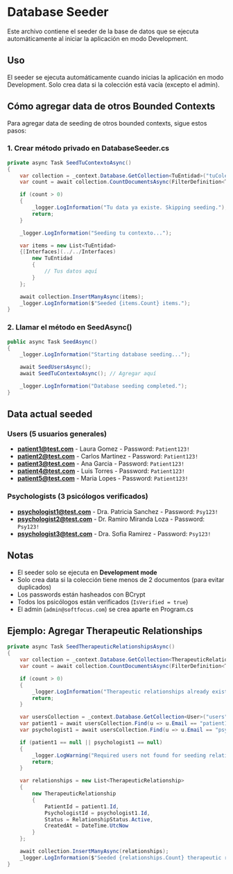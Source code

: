 # Database Seeder

Este archivo contiene el seeder de la base de datos que se ejecuta automáticamente al iniciar la aplicación en modo Development.

## Uso

El seeder se ejecuta automáticamente cuando inicias la aplicación en modo Development. Solo crea data si la colección está vacía (excepto el admin).

## Cómo agregar data de otros Bounded Contexts

Para agregar data de seeding de otros bounded contexts, sigue estos pasos:

### 1. Crear método privado en DatabaseSeeder.cs

```csharp
private async Task SeedTuContextoAsync()
{
    var collection = _context.Database.GetCollection<TuEntidad>("tuColeccion");
    var count = await collection.CountDocumentsAsync(FilterDefinition<TuEntidad>.Empty);

    if (count > 0)
    {
        _logger.LogInformation("Tu data ya existe. Skipping seeding.");
        return;
    }

    _logger.LogInformation("Seeding tu contexto...");

    var items = new List<TuEntidad>
    {[Interfaces](../../Interfaces)
        new TuEntidad
        {
            // Tus datos aquí
        }
    };

    await collection.InsertManyAsync(items);
    _logger.LogInformation($"Seeded {items.Count} items.");
}
```

### 2. Llamar el método en SeedAsync()

```csharp
public async Task SeedAsync()
{
    _logger.LogInformation("Starting database seeding...");

    await SeedUsersAsync();
    await SeedTuContextoAsync(); // Agregar aquí

    _logger.LogInformation("Database seeding completed.");
}
```

## Data actual seeded

### Users (5 usuarios generales)
- **patient1@test.com** - Laura Gomez - Password: `Patient123!`
- **patient2@test.com** - Carlos Martinez - Password: `Patient123!`
- **patient3@test.com** - Ana Garcia - Password: `Patient123!`
- **patient4@test.com** - Luis Torres - Password: `Patient123!`
- **patient5@test.com** - Maria Lopes - Password: `Patient123!`

### Psychologists (3 psicólogos verificados)
- **psychologist1@test.com** - Dra. Patricia Sanchez - Password: `Psy123!`
- **psychologist2@test.com** - Dr. Ramiro Miranda Loza - Password: `Psy123!`
- **psychologist3@test.com** - Dra. Sofia Ramirez - Password: `Psy123!`

## Notas

- El seeder solo se ejecuta en **Development mode**
- Solo crea data si la colección tiene menos de 2 documentos (para evitar duplicados)
- Los passwords están hasheados con BCrypt
- Todos los psicólogos están verificados (`IsVerified = true`)
- El admin (`admin@softfocus.com`) se crea aparte en Program.cs

## Ejemplo: Agregar Therapeutic Relationships

```csharp
private async Task SeedTherapeuticRelationshipsAsync()
{
    var collection = _context.Database.GetCollection<TherapeuticRelationship>("therapeuticRelationships");
    var count = await collection.CountDocumentsAsync(FilterDefinition<TherapeuticRelationship>.Empty);

    if (count > 0)
    {
        _logger.LogInformation("Therapeutic relationships already exist. Skipping.");
        return;
    }

    var usersCollection = _context.Database.GetCollection<User>("users");
    var patient1 = await usersCollection.Find(u => u.Email == "patient1@test.com").FirstOrDefaultAsync();
    var psychologist1 = await usersCollection.Find(u => u.Email == "psychologist1@test.com").FirstOrDefaultAsync();

    if (patient1 == null || psychologist1 == null)
    {
        _logger.LogWarning("Required users not found for seeding relationships");
        return;
    }

    var relationships = new List<TherapeuticRelationship>
    {
        new TherapeuticRelationship
        {
            PatientId = patient1.Id,
            PsychologistId = psychologist1.Id,
            Status = RelationshipStatus.Active,
            CreatedAt = DateTime.UtcNow
        }
    };

    await collection.InsertManyAsync(relationships);
    _logger.LogInformation($"Seeded {relationships.Count} therapeutic relationships.");
}
```
